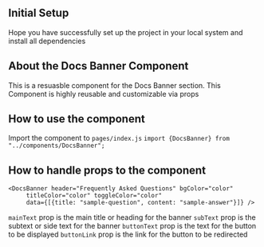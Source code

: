 ## Initial Setup

Hope you have successfully set up the project in your local system and install all dependencies

## About the Docs Banner Component

This is a resuasble component for the Docs Banner section. This Component is highly reusable and customizable via props

## How to use the component

Import the component to `pages/index.js`
`import {DocsBanner} from "../components/DocsBanner";`

## How to handle props to the component

```
<DocsBanner header="Frequently Asked Questions" bgColor="color"
     titleColor="color" toggleColor="color"
     data={[{title: "sample-question", content: "sample-answer"}]} />
```

`mainText` prop is the main title or heading for the banner
`subText` prop is the subtext or side text for the banner
`buttonText` prop is the text for the button to be displayed 
`buttonLink` prop is the link for the button to be redirected